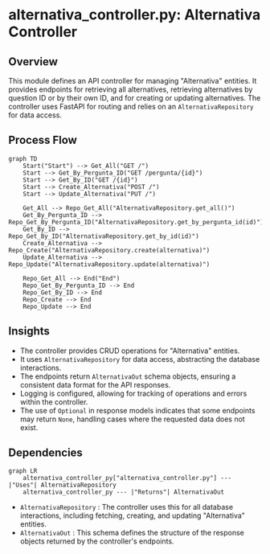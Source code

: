 # alternativa_controller.py: Alternativa Controller

## Overview

This module defines an API controller for managing "Alternativa" entities. It provides endpoints for retrieving all alternatives, retrieving alternatives by question ID or by their own ID, and for creating or updating alternatives. The controller uses FastAPI for routing and relies on an `AlternativaRepository` for data access.

## Process Flow

```mermaid
graph TD
    Start("Start") --> Get_All("GET /")
    Start --> Get_By_Pergunta_ID("GET /pergunta/{id}")
    Start --> Get_By_ID("GET /{id}")
    Start --> Create_Alternativa("POST /")
    Start --> Update_Alternativa("PUT /")
    
    Get_All --> Repo_Get_All("AlternativaRepository.get_all()")
    Get_By_Pergunta_ID --> Repo_Get_By_Pergunta_ID("AlternativaRepository.get_by_pergunta_id(id)")
    Get_By_ID --> Repo_Get_By_ID("AlternativaRepository.get_by_id(id)")
    Create_Alternativa --> Repo_Create("AlternativaRepository.create(alternativa)")
    Update_Alternativa --> Repo_Update("AlternativaRepository.update(alternativa)")
    
    Repo_Get_All --> End("End")
    Repo_Get_By_Pergunta_ID --> End
    Repo_Get_By_ID --> End
    Repo_Create --> End
    Repo_Update --> End
```

## Insights

- The controller provides CRUD operations for "Alternativa" entities.
- It uses `AlternativaRepository` for data access, abstracting the database interactions.
- The endpoints return `AlternativaOut` schema objects, ensuring a consistent data format for the API responses.
- Logging is configured, allowing for tracking of operations and errors within the controller.
- The use of `Optional` in response models indicates that some endpoints may return `None`, handling cases where the requested data does not exist.

## Dependencies

```mermaid
graph LR
    alternativa_controller_py["alternativa_controller.py"] --- |"Uses"| AlternativaRepository
    alternativa_controller_py --- |"Returns"| AlternativaOut
```

- `AlternativaRepository` : The controller uses this for all database interactions, including fetching, creating, and updating "Alternativa" entities.
- `AlternativaOut` : This schema defines the structure of the response objects returned by the controller's endpoints.